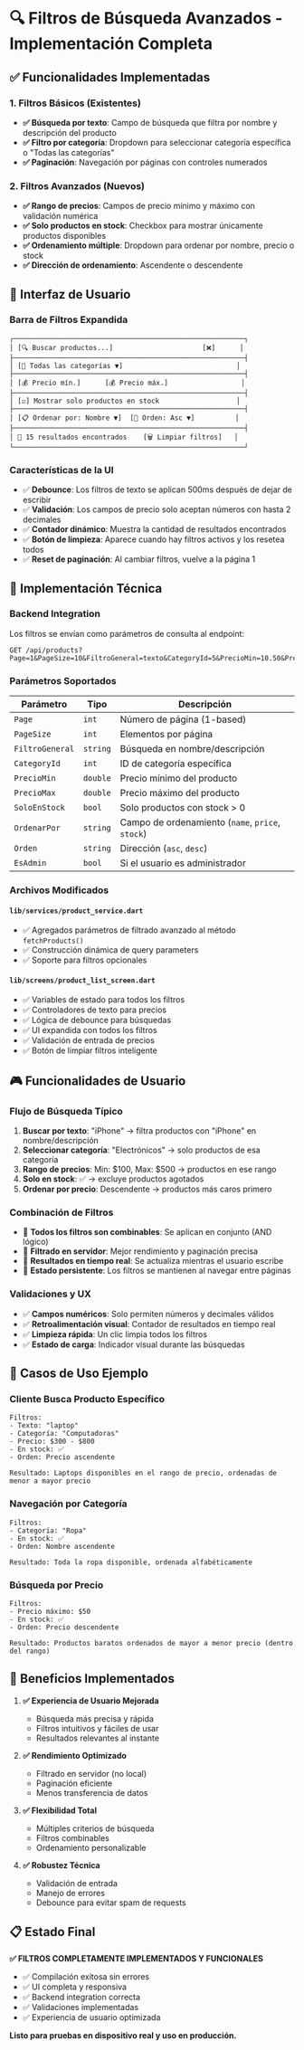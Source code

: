# 🔍 Filtros de Búsqueda Avanzados - Implementación Completa

## ✅ Funcionalidades Implementadas

### **1. Filtros Básicos (Existentes)**
- **✅ Búsqueda por texto**: Campo de búsqueda que filtra por nombre y descripción del producto
- **✅ Filtro por categoría**: Dropdown para seleccionar categoría específica o "Todas las categorías"
- **✅ Paginación**: Navegación por páginas con controles numerados

### **2. Filtros Avanzados (Nuevos)**
- **✅ Rango de precios**: Campos de precio mínimo y máximo con validación numérica
- **✅ Solo productos en stock**: Checkbox para mostrar únicamente productos disponibles
- **✅ Ordenamiento múltiple**: Dropdown para ordenar por nombre, precio o stock
- **✅ Dirección de ordenamiento**: Ascendente o descendente

## 🎯 Interfaz de Usuario

### **Barra de Filtros Expandida**
```
┌─────────────────────────────────────────────────────────┐
│ [🔍 Buscar productos...]                      [❌]      │
├─────────────────────────────────────────────────────────┤
│ [📂 Todas las categorías ▼]                            │
├─────────────────────────────────────────────────────────┤
│ [💰 Precio mín.]      [💰 Precio máx.]                  │
├─────────────────────────────────────────────────────────┤
│ [☑️] Mostrar solo productos en stock                   │
├─────────────────────────────────────────────────────────┤
│ [📋 Ordenar por: Nombre ▼]  [🔄 Orden: Asc ▼]          │
├─────────────────────────────────────────────────────────┤
│ 🔢 15 resultados encontrados    [🗑️ Limpiar filtros]   │
└─────────────────────────────────────────────────────────┘
```

### **Características de la UI**
- ✅ **Debounce**: Los filtros de texto se aplican 500ms después de dejar de escribir
- ✅ **Validación**: Los campos de precio solo aceptan números con hasta 2 decimales
- ✅ **Contador dinámico**: Muestra la cantidad de resultados encontrados
- ✅ **Botón de limpieza**: Aparece cuando hay filtros activos y los resetea todos
- ✅ **Reset de paginación**: Al cambiar filtros, vuelve a la página 1

## 🔧 Implementación Técnica

### **Backend Integration**
Los filtros se envían como parámetros de consulta al endpoint:
```
GET /api/products?Page=1&PageSize=10&FiltroGeneral=texto&CategoryId=5&PrecioMin=10.50&PrecioMax=99.99&SoloEnStock=1&OrdenarPor=price&Orden=desc&EsAdmin=0
```

### **Parámetros Soportados**
| Parámetro | Tipo | Descripción |
|-----------|------|-------------|
| `Page` | `int` | Número de página (1-based) |
| `PageSize` | `int` | Elementos por página |
| `FiltroGeneral` | `string` | Búsqueda en nombre/descripción |
| `CategoryId` | `int` | ID de categoría específica |
| `PrecioMin` | `double` | Precio mínimo del producto |
| `PrecioMax` | `double` | Precio máximo del producto |
| `SoloEnStock` | `bool` | Solo productos con stock > 0 |
| `OrdenarPor` | `string` | Campo de ordenamiento (`name`, `price`, `stock`) |
| `Orden` | `string` | Dirección (`asc`, `desc`) |
| `EsAdmin` | `bool` | Si el usuario es administrador |

### **Archivos Modificados**

#### **`lib/services/product_service.dart`**
- ✅ Agregados parámetros de filtrado avanzado al método `fetchProducts()`
- ✅ Construcción dinámica de query parameters
- ✅ Soporte para filtros opcionales

#### **`lib/screens/product_list_screen.dart`**
- ✅ Variables de estado para todos los filtros
- ✅ Controladores de texto para precios
- ✅ Lógica de debounce para búsquedas
- ✅ UI expandida con todos los filtros
- ✅ Validación de entrada de precios
- ✅ Botón de limpiar filtros inteligente

## 🎮 Funcionalidades de Usuario

### **Flujo de Búsqueda Típico**
1. **Buscar por texto**: "iPhone" → filtra productos con "iPhone" en nombre/descripción
2. **Seleccionar categoría**: "Electrónicos" → solo productos de esa categoría
3. **Rango de precios**: Min: $100, Max: $500 → productos en ese rango
4. **Solo en stock**: ✅ → excluye productos agotados
5. **Ordenar por precio**: Descendente → productos más caros primero

### **Combinación de Filtros**
- 🔄 **Todos los filtros son combinables**: Se aplican en conjunto (AND lógico)
- 🔄 **Filtrado en servidor**: Mejor rendimiento y paginación precisa
- 🔄 **Resultados en tiempo real**: Se actualiza mientras el usuario escribe
- 🔄 **Estado persistente**: Los filtros se mantienen al navegar entre páginas

### **Validaciones y UX**
- ✅ **Campos numéricos**: Solo permiten números y decimales válidos
- ✅ **Retroalimentación visual**: Contador de resultados en tiempo real
- ✅ **Limpieza rápida**: Un clic limpia todos los filtros
- ✅ **Estado de carga**: Indicador visual durante las búsquedas

## 📱 Casos de Uso Ejemplo

### **Cliente Busca Producto Específico**
```
Filtros: 
- Texto: "laptop"
- Categoría: "Computadoras"
- Precio: $300 - $800
- En stock: ✅
- Orden: Precio ascendente

Resultado: Laptops disponibles en el rango de precio, ordenadas de menor a mayor precio
```

### **Navegación por Categoría**
```
Filtros:
- Categoría: "Ropa"
- En stock: ✅
- Orden: Nombre ascendente

Resultado: Toda la ropa disponible, ordenada alfabéticamente
```

### **Búsqueda por Precio**
```
Filtros:
- Precio máximo: $50
- En stock: ✅
- Orden: Precio descendente

Resultado: Productos baratos ordenados de mayor a menor precio (dentro del rango)
```

## 🚀 Beneficios Implementados

1. **✅ Experiencia de Usuario Mejorada**
   - Búsqueda más precisa y rápida
   - Filtros intuitivos y fáciles de usar
   - Resultados relevantes al instante

2. **✅ Rendimiento Optimizado**
   - Filtrado en servidor (no local)
   - Paginación eficiente
   - Menos transferencia de datos

3. **✅ Flexibilidad Total**
   - Múltiples criterios de búsqueda
   - Filtros combinables
   - Ordenamiento personalizable

4. **✅ Robustez Técnica**
   - Validación de entrada
   - Manejo de errores
   - Debounce para evitar spam de requests

## 📋 Estado Final

**✅ FILTROS COMPLETAMENTE IMPLEMENTADOS Y FUNCIONALES**

- ✅ Compilación exitosa sin errores
- ✅ UI completa y responsiva
- ✅ Backend integration correcta
- ✅ Validaciones implementadas
- ✅ Experiencia de usuario optimizada

**Listo para pruebas en dispositivo real y uso en producción.**
